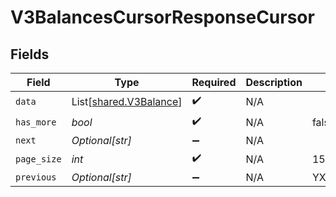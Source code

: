 # V3BalancesCursorResponseCursor


## Fields

| Field                                                      | Type                                                       | Required                                                   | Description                                                | Example                                                    |
| ---------------------------------------------------------- | ---------------------------------------------------------- | ---------------------------------------------------------- | ---------------------------------------------------------- | ---------------------------------------------------------- |
| `data`                                                     | List[[shared.V3Balance](../../models/shared/v3balance.md)] | :heavy_check_mark:                                         | N/A                                                        |                                                            |
| `has_more`                                                 | *bool*                                                     | :heavy_check_mark:                                         | N/A                                                        | false                                                      |
| `next`                                                     | *Optional[str]*                                            | :heavy_minus_sign:                                         | N/A                                                        |                                                            |
| `page_size`                                                | *int*                                                      | :heavy_check_mark:                                         | N/A                                                        | 15                                                         |
| `previous`                                                 | *Optional[str]*                                            | :heavy_minus_sign:                                         | N/A                                                        | YXVsdCBhbmQgYSBtYXhpbXVtIG1heF9yZXN1bHRzLol=               |